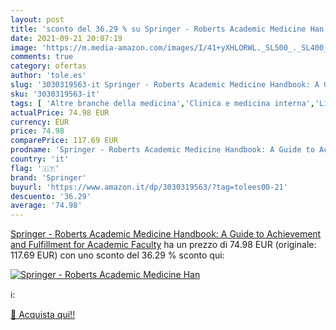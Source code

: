 ```yaml
---
layout: post
title: 'sconto del 36.29 % su Springer - Roberts Academic Medicine Han  '
date: 2021-09-21 20:07:19
image: 'https://m.media-amazon.com/images/I/41+yXHLORWL._SL500_._SL400_.jpg'
comments: true
category: ofertas
author: 'tole.es'
slug: '3030319563-it Springer - Roberts Academic Medicine Handbook: A Guide to...'
sku: '3030319563-it'
tags: [ 'Altre branche della medicina','Clinica e medicina interna','Libri','Medicina','Neurologia','Psichiatria','Scienze, tecnologia e medicina','springer', ]
actualPrice: 74.98 EUR
currency: EUR
price: 74.98
comparePrice: 117.69 EUR
prodname: 'Springer - Roberts Academic Medicine Handbook: A Guide to Achievement and Fulfillment for Academic Faculty'
country: 'it'
flag: '🇮🇹'
brand: 'Springer'
buyurl: 'https://www.amazon.it/dp/3030319563/?tag=tolees00-21'
descuento: '36.29'
average: '74.98'
---
```


[Springer - Roberts Academic Medicine Handbook: A Guide to Achievement and Fulfillment for Academic Faculty](https://www.amazon.it/dp/3030319563/?tag=tolees00-21) ha un prezzo di 74.98 EUR (originale: 117.69 EUR) con uno sconto del 36.29 % sconto qui:

[![Springer - Roberts Academic Medicine Han](https://m.media-amazon.com/images/I/41+yXHLORWL._SL500_._SL400_.jpg)](https://www.amazon.it/dp/3030319563/?tag=tolees00-21)

ℹ️:


[🛒 Acquista qui!!](https://www.amazon.it/dp/3030319563/?tag=tolees00-21)
